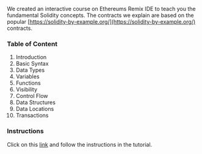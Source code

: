 We created an interactive course on Ethereums Remix IDE to teach you the fundamental Solidity concepts. The contracts we explain are based on the popular [https://solidity-by-example.org/](https://solidity-by-example.org/) contracts.

### Table of Content
1. Introduction
2. Basic Syntax
3. Data Types
4. Variables
5. Functions
6. Visibility
7. Control Flow
8. Data Structures
9. Data Locations
10. Transactions

### Instructions
Click on this [link](https://remix.ethereum.org/?#activate=solidityUnitTesting,solidity,LearnEth&call=LearnEth//startTutorial//ethereum/remix-workshops//master//soliditybeginner
) and follow the instructions in the tutorial.
